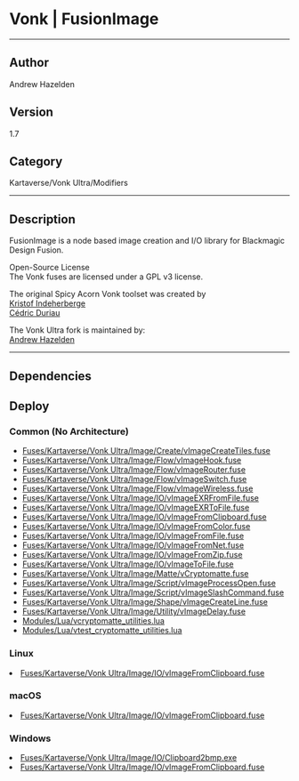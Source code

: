# Vonk | FusionImage
___

## Author
Andrew Hazelden

## Version
1.7

## Category
Kartaverse/Vonk Ultra/Modifiers

___

## Description
<p>FusionImage is a node based image creation and I/O library for Blackmagic Design Fusion.</p>

<p>Open-Source License<br>
The Vonk fuses are licensed under a GPL v3 license.</p>

<p>The original Spicy Acorn Vonk toolset was created by<br>
<a href="mailto:xmnr0x23@gmail.com">Kristof Indeherberge</a><br>
<a href="mailto:duriau.cedric@live.be">Cédric Duriau</a></p>

<p>The Vonk Ultra fork is maintained by:<br>
<a href="mailto:andrew@andrewhazelden.com">Andrew Hazelden</a></p>


___

## Dependencies

## Deploy

### Common (No Architecture)

<ul>
<li><a href="https://gitlab.com/WeSuckLess/Reactor/-/blob/master/Atoms/com.Vonk.FusionImage/Fuses/Kartaverse/Vonk Ultra/Image/Create/vImageCreateTiles.fuse?ref_type=heads">Fuses/Kartaverse/Vonk Ultra/Image/Create/vImageCreateTiles.fuse</a></li>
<li><a href="https://gitlab.com/WeSuckLess/Reactor/-/blob/master/Atoms/com.Vonk.FusionImage/Fuses/Kartaverse/Vonk Ultra/Image/Flow/vImageHook.fuse?ref_type=heads">Fuses/Kartaverse/Vonk Ultra/Image/Flow/vImageHook.fuse</a></li>
<li><a href="https://gitlab.com/WeSuckLess/Reactor/-/blob/master/Atoms/com.Vonk.FusionImage/Fuses/Kartaverse/Vonk Ultra/Image/Flow/vImageRouter.fuse?ref_type=heads">Fuses/Kartaverse/Vonk Ultra/Image/Flow/vImageRouter.fuse</a></li>
<li><a href="https://gitlab.com/WeSuckLess/Reactor/-/blob/master/Atoms/com.Vonk.FusionImage/Fuses/Kartaverse/Vonk Ultra/Image/Flow/vImageSwitch.fuse?ref_type=heads">Fuses/Kartaverse/Vonk Ultra/Image/Flow/vImageSwitch.fuse</a></li>
<li><a href="https://gitlab.com/WeSuckLess/Reactor/-/blob/master/Atoms/com.Vonk.FusionImage/Fuses/Kartaverse/Vonk Ultra/Image/Flow/vImageWireless.fuse?ref_type=heads">Fuses/Kartaverse/Vonk Ultra/Image/Flow/vImageWireless.fuse</a></li>
<li><a href="https://gitlab.com/WeSuckLess/Reactor/-/blob/master/Atoms/com.Vonk.FusionImage/Fuses/Kartaverse/Vonk Ultra/Image/IO/vImageEXRFromFile.fuse?ref_type=heads">Fuses/Kartaverse/Vonk Ultra/Image/IO/vImageEXRFromFile.fuse</a></li>
<li><a href="https://gitlab.com/WeSuckLess/Reactor/-/blob/master/Atoms/com.Vonk.FusionImage/Fuses/Kartaverse/Vonk Ultra/Image/IO/vImageEXRToFile.fuse?ref_type=heads">Fuses/Kartaverse/Vonk Ultra/Image/IO/vImageEXRToFile.fuse</a></li>
<li><a href="https://gitlab.com/WeSuckLess/Reactor/-/blob/master/Atoms/com.Vonk.FusionImage/Fuses/Kartaverse/Vonk Ultra/Image/IO/vImageFromClipboard.fuse?ref_type=heads">Fuses/Kartaverse/Vonk Ultra/Image/IO/vImageFromClipboard.fuse</a></li>
<li><a href="https://gitlab.com/WeSuckLess/Reactor/-/blob/master/Atoms/com.Vonk.FusionImage/Fuses/Kartaverse/Vonk Ultra/Image/IO/vImageFromColor.fuse?ref_type=heads">Fuses/Kartaverse/Vonk Ultra/Image/IO/vImageFromColor.fuse</a></li>
<li><a href="https://gitlab.com/WeSuckLess/Reactor/-/blob/master/Atoms/com.Vonk.FusionImage/Fuses/Kartaverse/Vonk Ultra/Image/IO/vImageFromFile.fuse?ref_type=heads">Fuses/Kartaverse/Vonk Ultra/Image/IO/vImageFromFile.fuse</a></li>
<li><a href="https://gitlab.com/WeSuckLess/Reactor/-/blob/master/Atoms/com.Vonk.FusionImage/Fuses/Kartaverse/Vonk Ultra/Image/IO/vImageFromNet.fuse?ref_type=heads">Fuses/Kartaverse/Vonk Ultra/Image/IO/vImageFromNet.fuse</a></li>
<li><a href="https://gitlab.com/WeSuckLess/Reactor/-/blob/master/Atoms/com.Vonk.FusionImage/Fuses/Kartaverse/Vonk Ultra/Image/IO/vImageFromZip.fuse?ref_type=heads">Fuses/Kartaverse/Vonk Ultra/Image/IO/vImageFromZip.fuse</a></li>
<li><a href="https://gitlab.com/WeSuckLess/Reactor/-/blob/master/Atoms/com.Vonk.FusionImage/Fuses/Kartaverse/Vonk Ultra/Image/IO/vImageToFile.fuse?ref_type=heads">Fuses/Kartaverse/Vonk Ultra/Image/IO/vImageToFile.fuse</a></li>
<li><a href="https://gitlab.com/WeSuckLess/Reactor/-/blob/master/Atoms/com.Vonk.FusionImage/Fuses/Kartaverse/Vonk Ultra/Image/Matte/vCryptomatte.fuse?ref_type=heads">Fuses/Kartaverse/Vonk Ultra/Image/Matte/vCryptomatte.fuse</a></li>
<li><a href="https://gitlab.com/WeSuckLess/Reactor/-/blob/master/Atoms/com.Vonk.FusionImage/Fuses/Kartaverse/Vonk Ultra/Image/Script/vImageProcessOpen.fuse?ref_type=heads">Fuses/Kartaverse/Vonk Ultra/Image/Script/vImageProcessOpen.fuse</a></li>
<li><a href="https://gitlab.com/WeSuckLess/Reactor/-/blob/master/Atoms/com.Vonk.FusionImage/Fuses/Kartaverse/Vonk Ultra/Image/Script/vImageSlashCommand.fuse?ref_type=heads">Fuses/Kartaverse/Vonk Ultra/Image/Script/vImageSlashCommand.fuse</a></li>
<li><a href="https://gitlab.com/WeSuckLess/Reactor/-/blob/master/Atoms/com.Vonk.FusionImage/Fuses/Kartaverse/Vonk Ultra/Image/Shape/vImageCreateLine.fuse?ref_type=heads">Fuses/Kartaverse/Vonk Ultra/Image/Shape/vImageCreateLine.fuse</a></li>
<li><a href="https://gitlab.com/WeSuckLess/Reactor/-/blob/master/Atoms/com.Vonk.FusionImage/Fuses/Kartaverse/Vonk Ultra/Image/Utility/vImageDelay.fuse?ref_type=heads">Fuses/Kartaverse/Vonk Ultra/Image/Utility/vImageDelay.fuse</a></li>
<li><a href="https://gitlab.com/WeSuckLess/Reactor/-/blob/master/Atoms/com.Vonk.FusionImage/Modules/Lua/vcryptomatte_utilities.lua?ref_type=heads">Modules/Lua/vcryptomatte_utilities.lua</a></li>
<li><a href="https://gitlab.com/WeSuckLess/Reactor/-/blob/master/Atoms/com.Vonk.FusionImage/Modules/Lua/vtest_cryptomatte_utilities.lua?ref_type=heads">Modules/Lua/vtest_cryptomatte_utilities.lua</a></li>
</ul>

### Linux

<li><a href="https://gitlab.com/WeSuckLess/Reactor/-/blob/master/Atoms/com.Vonk.FusionImage/Linux/Fuses/Kartaverse/Vonk Ultra/Image/IO/vImageFromClipboard.fuse?ref_type=heads">Fuses/Kartaverse/Vonk Ultra/Image/IO/vImageFromClipboard.fuse</a></li>

### macOS

<li><a href="https://gitlab.com/WeSuckLess/Reactor/-/blob/master/Atoms/com.Vonk.FusionImage/Mac/Fuses/Kartaverse/Vonk Ultra/Image/IO/vImageFromClipboard.fuse?ref_type=heads">Fuses/Kartaverse/Vonk Ultra/Image/IO/vImageFromClipboard.fuse</a></li>

### Windows

<li><a href="https://gitlab.com/WeSuckLess/Reactor/-/blob/master/Atoms/com.Vonk.FusionImage/Windows/Fuses/Kartaverse/Vonk Ultra/Image/IO/Clipboard2bmp.exe?ref_type=heads">Fuses/Kartaverse/Vonk Ultra/Image/IO/Clipboard2bmp.exe</a></li>
<li><a href="https://gitlab.com/WeSuckLess/Reactor/-/blob/master/Atoms/com.Vonk.FusionImage/Windows/Fuses/Kartaverse/Vonk Ultra/Image/IO/vImageFromClipboard.fuse?ref_type=heads">Fuses/Kartaverse/Vonk Ultra/Image/IO/vImageFromClipboard.fuse</a></li>
